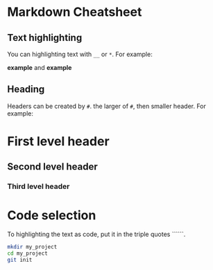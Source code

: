 # Markdown Cheatsheet

## Text highlighting

You can highlighting text with `__` or `*`. For example:

__example__ and **example**

## Heading

Headers can be created by `#`. the larger of `#`, then smaller header. For example:
# First level header
## Second level header
### Third level header

# Code selection
To highlighting the text as code, put it in the triple quotes ``````.
```bash
mkdir my_project
cd my_project
git init
```


